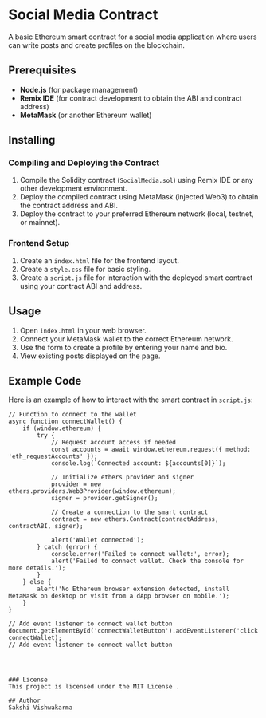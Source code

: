 # Social Media Contract

A basic Ethereum smart contract for a social media application where users can write posts and create profiles on the blockchain.

## Prerequisites
- **Node.js** (for package management)
- **Remix IDE** (for contract development to obtain the ABI and contract address)
- **MetaMask** (or another Ethereum wallet)

## Installing

### Compiling and Deploying the Contract
1. Compile the Solidity contract (`SocialMedia.sol`) using Remix IDE or any other development environment.
2. Deploy the compiled contract using MetaMask (injected Web3) to obtain the contract address and ABI.
3. Deploy the contract to your preferred Ethereum network (local, testnet, or mainnet).

### Frontend Setup
1. Create an `index.html` file for the frontend layout.
2. Create a `style.css` file for basic styling.
3. Create a `script.js` file for interaction with the deployed smart contract using your contract ABI and address.

## Usage

1. Open `index.html` in your web browser.
2. Connect your MetaMask wallet to the correct Ethereum network.
3. Use the form to create a profile by entering your name and bio.
4. View existing posts displayed on the page.

## Example Code

Here is an example of how to interact with the smart contract in `script.js`:

```javascriptjavascript
// Function to connect to the wallet
async function connectWallet() {
    if (window.ethereum) {
        try {
            // Request account access if needed
            const accounts = await window.ethereum.request({ method: 'eth_requestAccounts' });
            console.log(`Connected account: ${accounts[0]}`);

            // Initialize ethers provider and signer
            provider = new ethers.providers.Web3Provider(window.ethereum);
            signer = provider.getSigner();

            // Create a connection to the smart contract
            contract = new ethers.Contract(contractAddress, contractABI, signer);

            alert('Wallet connected');
        } catch (error) {
            console.error('Failed to connect wallet:', error);
            alert('Failed to connect wallet. Check the console for more details.');
        }
    } else {
        alert('No Ethereum browser extension detected, install MetaMask on desktop or visit from a dApp browser on mobile.');
    }
}

// Add event listener to connect wallet button
document.getElementById('connectWalletButton').addEventListener('click', connectWallet);
// Add event listener to connect wallet button 




### License
This project is licensed under the MIT License .

## Author
Sakshi Vishwakarma
